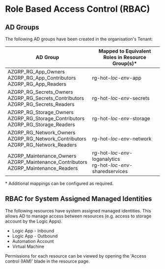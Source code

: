 # Role Based Access Control (RBAC)

## AD Groups

The following AD groups have been created in the organisation's Tenant:

|AD Group|Mapped to Equivalent Roles in Resource Group(s)*|
|---|---|
|AZGRP_RG_App_Owners<br>AZGRP_RG_App_Contributors<br>AZGRP_RG_App_Readers|rg-hot-*loc*-*env*-app|
|AZGRP_RG_Secrets_Owners<br>AZGRP_RG_Secrets_Contributors<br>AZGRP_RG_Secrets_Readers|rg-hot-*loc*-*env*-secrets|
|AZGRP_RG_Storage_Owners<br>AZGRP_RG_Storage_Contributors<br>AZGRP_RG_Storage_Readers|rg-hot-*loc*-*env*-storage|
|AZGRP_RG_Network_Owners<br>AZGRP_RG_Network_Contributors<br>AZGRP_RG_Network_Readers|rg-hot-*loc*-*env*-network|
|AZGRP_Maintenance_Owners<br>AZGRP_Maintenance_Contributors<br>AZGRP_Maintenance_Readers|rg-hot-*loc*-*env*-loganalytics<br>rg-hot-*loc*-*env*-sharedservices|

\* Additional mappings can be configured as required.

## RBAC for System Assigned Managed Identities

The following resources have system assigned managed identities. This allows AD to manage access between resources (e.g. access to storage account by the Logic Apps).

- Logic App - Inbound
- Logic App - Outbound
- Automation Account
- Virtual Machine

Permissions for each resource can be viewed by opening the 'Access control (IAM)' blade in the resource page.
